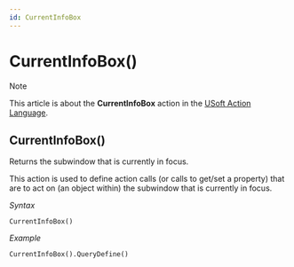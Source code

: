 ```yaml
---
id: CurrentInfoBox
---
```


# CurrentInfoBox()



> [!NOTE]
> This article is about the **CurrentInfoBox** action in the [USoft Action Language](/docs/Task%20flow/Action%20Language%20reference/USoft%20Action%20Language.md).

## **CurrentInfoBox()**

Returns the subwindow that is currently in focus.

This action is used to define action calls (or calls to get/set a property) that are to act on (an object within) the subwindow that is currently in focus.

*Syntax*

```
CurrentInfoBox()
```

*Example*

```
CurrentInfoBox().QueryDefine()
```

 